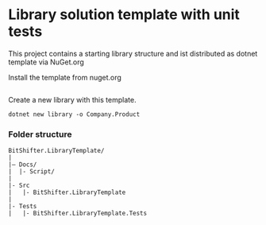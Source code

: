# Library solution template with unit tests

This project contains a starting library structure and ist distributed as dotnet template via NuGet.org

Install the template from nuget.org

```

```

Create a new library with this template.

```
dotnet new library -o Company.Product
```

### Folder structure

```
BitShifter.LibraryTemplate/
|
|– Docs/
|  |- Script/
|
|- Src
|   |- BitShifter.LibraryTemplate
|
|- Tests
|   |- BitShifter.LibraryTemplate.Tests
```
